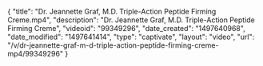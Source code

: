 {
    "title": "Dr. Jeannette Graf, M.D. Triple-Action Peptide Firming Creme.mp4",
    "description": "Dr. Jeannette Graf, M.D. Triple-Action Peptide Firming Creme",
    "videoid": "99349296",
    "date_created": "1497640968",
    "date_modified": "1497641414",
    "type": "captivate",
    "layout": "video",
    "url": "\/v\/dr-jeannette-graf-m-d-triple-action-peptide-firming-creme-mp4\/99349296"
}